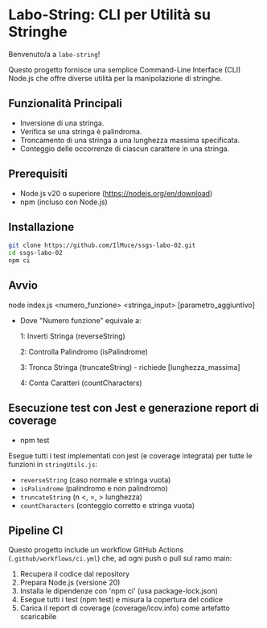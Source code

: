 # Labo-String: CLI per Utilità su Stringhe

Benvenuto/a a `labo-string`!

Questo progetto fornisce una semplice Command-Line Interface (CLI) Node.js che offre diverse utilità per la manipolazione di stringhe.

## Funzionalità Principali

* Inversione di una stringa.
* Verifica se una stringa è palindroma.
* Troncamento di una stringa a una lunghezza massima specificata.
* Conteggio delle occorrenze di ciascun carattere in una stringa.

## Prerequisiti  
- Node.js v20 o superiore (https://nodejs.org/en/download)
- npm (incluso con Node.js)

## Installazione
```bash
git clone https://github.com/IlMuce/ssgs-labo-02.git
cd ssgs-labo-02
npm ci
```
## Avvio
node index.js <numero_funzione> <stringa_input> [parametro_aggiuntivo]
- Dove "Numero funzione" equivale a:
  
  1: Inverti Stringa (reverseString)
  
  2: Controlla Palindromo (isPalindrome)
  
  3: Tronca Stringa (truncateString) - richiede [lunghezza_massima]
  
  4: Conta Caratteri (countCharacters)

## Esecuzione test con Jest e generazione report di coverage
- npm test
  
Esegue tutti i test implementati con jest (e coverage integrata) per tutte le funzioni in `stringUtils.js`:
  - `reverseString` (caso normale e stringa vuota)
  - `isPalindrome` (palindromo e non palindromo)
  - `truncateString` (n <, =, > lunghezza)
  - `countCharacters` (conteggio corretto e stringa vuota)

## Pipeline CI  
Questo progetto include un workflow GitHub Actions (`.github/workflows/ci.yml`) che, ad ogni push o pull sul ramo main:  
1) Recupera il codice dal repository
2) Prepara Node.js (versione 20)
3) Installa le dipendenze con 'npm ci' (usa package-lock.json)
4) Esegue tutti i test (npm test) e misura la copertura del codice
5) Carica il report di coverage (coverage/lcov.info) come artefatto scaricabile
